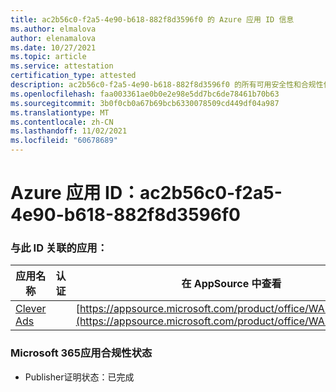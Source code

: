 ```yaml
---
title: ac2b56c0-f2a5-4e90-b618-882f8d3596f0 的 Azure 应用 ID 信息
ms.author: elmalova
author: elenamalova
ms.date: 10/27/2021
ms.topic: article
ms.service: attestation
certification_type: attested
description: ac2b56c0-f2a5-4e90-b618-882f8d3596f0 的所有可用安全性和合规性信息。
ms.openlocfilehash: faa003361ae0b0e2e98e5dd7bc6de78461b70b63
ms.sourcegitcommit: 3b0f0cb0a67b69bcb6330078509cd449df04a987
ms.translationtype: MT
ms.contentlocale: zh-CN
ms.lasthandoff: 11/02/2021
ms.locfileid: "60678689"
---
```

# <a name="azure-app-id-ac2b56c0-f2a5-4e90-b618-882f8d3596f0"></a>Azure 应用 ID：ac2b56c0-f2a5-4e90-b618-882f8d3596f0


### <a name="apps-associated-with-this-id"></a>与此 ID 关联的应用：
| **应用名称** | **认证** | **在 AppSource 中查看** |
|--------------|---------------|-----------------------|
| [Clever Ads](https://docs.microsoft.com/microsoft-365-app-certification/forward/WA200001182) |  | [https://appsource.microsoft.com/product/office/WA200001182](https://appsource.microsoft.com/product/office/WA200001182) |

### <a name="microsoft-365-app-compliance-status"></a>Microsoft 365应用合规性状态
- Publisher证明状态：已完成
